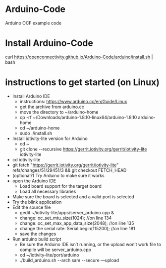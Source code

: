 # Arduino-Code
Arduino OCF example code

# Install Arduino-Code
curl https://openconnectivity.github.io/Arduino-Code/arduino/install.sh | bash

# instructions to get started (on Linux)
- Install Arduino IDE
  - instructions: https://www.arduino.cc/en/Guide/Linux
  - get the archive from arduino.cc
  - move the directory to ~/arduino-home
  - cp -rf ~/Downloads/arduino-1.8.10-linux64/arduino-1.8.10 arduino-home
  - cd ~/arduino-home
  - sudo ./install.sh
- Install iotivity-lite version for Arduino
  - cd ~
  - git clone --recursive https://gerrit.iotivity.org/gerrit/iotivity-lite iotivity-lite
 - cd iotivity-lite
 - git fetch "https://gerrit.iotivity.org/gerrit/iotivity-lite" refs/changes/51/29451/3 && git checkout FETCH_HEAD
 - (optional?) Try Arduino to make sure it works
- open the Arduino IDE
  - Load board support for the target board
  - Load all necessary libraries
- Make sure the board is selected and a valid port is selected
- Try the blink application
- Edit the source file
  - gedit ~/iotivity-lite/apps/server_arduino.cpp &
  - change: oc_set_mtu_size(1024); //on line 134
  - change: oc_set_max_app_data_size(2048); //on line 135
  - change the serial rate: Serial.begin(115200); //on line 181
  - save the changes
- Run arduino build script
  - Be sure the Arduino IDE isn’t running, or the upload won’t work
    file to compile will be server_arduino.cpp
  - cd ~/iotivity-lite/port/arduino
  - ./build_arduino.sh --arch sam --secure —upload
